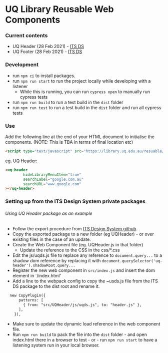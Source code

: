 # UQ Library Reusable Web Components
### Current contents
- UQ Header (28 Feb 2021) - [ITS DS](https://design-system.uq.edu.au/?path=/docs/components-header--header)
- UQ Footer (28 Feb 2021) - [ITS DS](https://design-system.uq.edu.au/?path=/docs/components-footer--footer)

### Development
- run `npm ci` to install packages.
- run `npm run start` to run the project locally while developing with a listener
  - While this is running, you can run `cypress open` to manually run cypress tests
- run `npm run build` to run a test build in the `dist` folder
- run `npm run test` to run a test build in the `dist` folder and run all cypress tests

### Use

Add the following line at the end of your HTML document to initialise the components.
(NOTE: This is TBA in terms of final location etc)
```html
<script type="text/javascript" src="https://library.uq.edu.au/resuable/uq-lib-resusable.min.js"></script>
```

eg. UQ Header:
```html
<uq-header
        hideLibraryMenuItem="true"
        searchLabel="google.com.au"
        searchURL="www.google.com"
></uq-header>
```


### Setting up from the ITS Design System private packages
###### _Using UQ Header package as an example_

- Follow the export procedure from [ITS Design System github](https://github.com/uq-its-ss/design-system/blob/master/packages/private-design-output/README.md).
- Copy the exported package to a new folder (eg UQHeader) - or over existing files in the case of an update.
- Create the Web Component file (eg. UQHeader.js in that folder)
  - Update the reference to the CSS in the css/*.css
- Edit the js/uqds.js file to replace any reference to `document.query...` to a shadow dom reference by replacing it with `document.querySelector('uq-header').shadowRoot.query...`
- Register the new web component in `src/index.js` and insert the dom element in `/index.html'
- Add a line to the webpack config to copy the ~usds.js file from the ITS DS package to the dist root and rename it.
```html
  new CopyPlugin({
      patterns: [
        { from: "src/UQHeader/js/uqds.js", to: "header.js" },
      ],
    }),
```
- Make sure to update the dynamic load reference in the web component file.
- Run `npm run build` to pack the file into the `dist` folder - and open index.html there in a browser to test - or - run `npm run start` to have a listening system run in your local browser.
